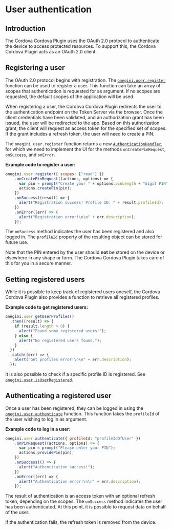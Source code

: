 # User authentication

<!-- toc -->

## Introduction

The Cordova Cordova Plugin uses the OAuth 2.0 protocol to authenticate the device to access protected resources. To support this, the Cordova Cordova Plugin acts as an OAuth 2.0 client.

## Registering a user

The OAuth 2.0 protocol begins with registration. The [`onegini.user.register`](../reference/user/register.md) function can be used to register a user. This function can take an array of scopes that authentication is requested for as argument. If no scopes are requested, the default scopes of the application will be used.

When registering a user, the Cordova Cordova Plugin redirects the user to the authentication endpoint on the Token Server via the browser. Once the client credentials have been validated, and an authorization grant has been issued, the user will be redirected to the app. Based on this authorization grant, the client will request an access token for the specified set of scopes. If the grant includes a refresh token, the user will need to create a PIN.

The `onegini.user.register` function returns a new [`AuthenticationHandler`](../reference/user/AuthenticationHandler.md), for which we need to implement the UI for the methods `onCreatePinRequest`, `onSuccess`, and `onError`.

**Example code to register a user:**

```js
onegini.user.register({ scopes: ["read"] })
    .onCreatePinRequest((actions, options) => {
      var pin = prompt("Create your " + options.pinLength + "digit PIN");
      actions.createPin(pin);
    })
    .onSuccess((result) => {
      alert("Registration success! Profile ID: " + result.profileId);
    })
    .onError((err) => {
      alert("Registration error!\n\n" + err.description);
    });
```

The `onSuccess` method indicates the user has been registered and also logged in. The `profileId` property of the resulting object can be stored for future use.

Note that the PIN entered by the user should **not** be stored on the device or elsewhere in any shape or form. The Cordova Cordova Plugin takes care of this for you in a secure manner.

## Getting registered users

While it is possible to keep track of registered users oneself, the Cordova Cordova Plugin also provides a function to retrieve all registered profiles.

**Example code to get registered users:**

```js
onegini.user.getUserProfiles()
  .then((result) => {
    if (result.length > 0) {
      alert("Found some registered users!");
    } else {
      alert("No registered users found.");
    }
  })
  .catch((err) => {
    alert("Get profiles error!\n\n" + err.description);
  });
```

It is also possible to check if a specific profile ID is registered. See [`onegini.user.isUserRegistered`](../reference/user/isUserRegistered.md).

## Authenticating a registered user

Once a user has been registered, they can be logged in using the [`onegini.user.authenticate`](../reference/user/authenticate.md) function. This function takes the `profileId` of the user wishing to log in as argument.

**Example code to log in a user:**

```js
onegini.user.authenticate({ profileId: "profileIdOfUser" })
    .onPinRequest((actions, options) => {
      var pin = prompt("Please enter your PIN");
      actions.providePin(pin);
    })
    .onSuccess(() => {
      alert("Authentication success!");
    })
    .onError((err) => {
      alert("Authentication error!\n\n" + err.description);
    });
```

The result of authentication is an access token with an optional refresh token, depending on the scopes. The `onSuccess` method indicates the user has been authenticated. At this point, it is possible to request data on behalf of the user.

If the authentication fails, the refresh token is removed from the device.
